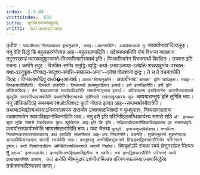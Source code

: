 ```yaml
---
index:  2.4.84
vrittiindex:  650
sutra:  तृतीयासप्तम्योर्बहुलम्
vritti:  balamanorama 
---
```


तृतीया। `नाव्ययीभावा'दित्यस्मादत इत्यनुवर्तते, तदाह--अदन्तादिति। अमादेशाऽभावे तु `नाव्ययीभावा'दित्यलुक्। ननु वेति सिद्धे किं बहुलग्रहणेनेत्यत आह--बहुलग्रहणादिति। तदेवमव्ययमिति योगं विभज्य व्याख्याय तदुत्तरखण्डं व्याख्यातुमुपक्रमते-विभक्तीत्यादेरयमर्थ इति। विभक्तीत्यनेन विभक्त्यर्थो विवक्षितः। उच्यन्त इति वचनाः। कर्मणि ल्युट्। विभक्ति-समीप समृद्धि-व्यृद्धि-अर्था-ऽभावाऽत्यया-ऽसंप्रति-शब्दप्रादुर्भाव-पश्चात्-यथा-ऽऽनुपूव्र्य-यौगपद्य-सादृश्य-संपत्ति-साकल्य-अन्त'--एतेषां षोडशानां द्वन्द्वः। ते च ते वचनाश्चेति विग्रहः। विभक्त्यर्थादिषु वाच्ये�इआत्यर्थः। `अव्यय'मित्यनुवर्तते। `अव्ययीभावः' `समास' इति चाधिकृतं। तदाह--विभक्त्यर्थादिष्विति। विभक्तौ तावदिति। विभक्त्यर्थे प्रथममुदाह्रियत इत्यर्थः। हरौ इत्यधिहरीति। हरौ इति लौकिकविग्रहः। तेन यावदवगम्यते तावदेवाधिहरीति समासेनाप्युच्यत इत्यर्थः। अधिशब्दस्य हरावित्यनेन अव्ययीभावसमासे सुब्लुकि समासविधावव्ययमिति प्रथमानिर्दिष्टत्वादधेः पूर्वनिपाते समासादुत्पन्नस्य सुपः `अव्ययादाप्सुपः'इति लुगिति भावः। ननु लौकिकविग्रहे समस्यमान#ओऽधिशब्दः कुतो नोपात्त इत्यत आह--सप्तम्यर्थस्यैवात्रेति। तथाचाऽधिद्योत्यार्थस्याऽधिकरणत्वस्य सप्तम्यैव उक्तत्वादधिशब्दो न पृथगुपात्तः, नित्यसमासताया वक्ष्यमाणत्वेन स्वपदविग्रहानोचित्नादिति भावः। ननु हरौ इति परिनिष्ठितसन्धिकार्यस्य समासे सति `औ' इत्यस्य सुपो लुकि समासे रेफादिकारः कुतः श्रूयेतेत्यत आह-हरि ङि इति। संधिकार्यात्प्रागलौकिकविग्रहवाक्य एव समासप्रवृत्तेः `प्रत्ययोत्तरपदयोश्चे'ति भाष्यसंमतत्वादिति भावः। यथा चैत्तथा `भूतंपूर्व' इत्यत्रानुपदमेवोक्तम्। नन्वधिना निपातेनाकरणत्वस्योक्तत्वात् कथं हराविति सप्तमीत्यत आह-अत्र निपातेनेति। वचनेति। सुप्तेयनुवर्त्त्य सुबन्तेनाऽत्र समासविधिसामथ्र्यात् सप्तमी स्यादेवेति भावः। वस्तुतस्तु अनभिहितसूत्रभाष्ये तिङ्कृत्तद्धितसमासैरित्येव परिगणमनं दृष्टम्। अतो निपातेनाऽधिना अभिहितेऽप्यधिकरणत्वे सप्तमी निर्बाधा। `विषवृक्षोऽपि संबध्र्य स्वयं छेत्तुमसांप्रत'मित्यत्र तु `एष्टव्य' इत्यध्याहार्यम्। कृताऽभिधानाद्विषवृक्षाद्द्वितीया न भवति। नच कृत्तद्धितसमासैरिति परिगणनं भाष्ये प्रत्याख्यातमिति वाच्यम्, `कटं करोति भीष्ममुदारं दर्शनीय'मित्यत्र परिगणनफलस्याऽन्यथासिद्धेरेव तत्रोक्तत्वादित्यास्तां तावत्। 

